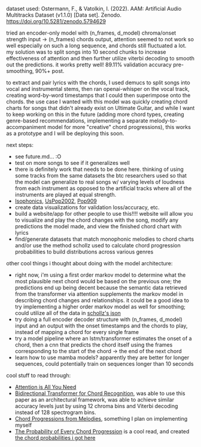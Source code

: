 dataset used: Ostermann, F., & Vatolkin, I. (2022). AAM: Artificial Audio Multitracks Dataset (v1.1.0) [Data set]. Zenodo. https://doi.org/10.5281/zenodo.5794629

tried an encoder-only model with (n_frames, d_model) chroma/onset strength input -> (n_frames) chords output, attention seemed to not work so well especially on such a long sequence, and chords still fluctuated a lot. my solution was to split songs into 10 second chunks to increase effectiveness of attention and then further utilize viterbi decoding to smooth out the predictions. it works pretty well! 89.11% validation accuracy pre-smoothing, 90%+ post.

to extract and pair lyrics with the chords, I used demucs to split songs into vocal and instrumental stems, then ran openai-whisper on the vocal track, creating word-by-word timestamps that I could then superimpose onto the chords. the use case I wanted with this model was quickly creating chord charts for songs that didn't already exist on Ultimate Guitar, and while I want to keep working on this in the future (adding more chord types, creating genre-based recommendations, implementing a separate melody-to-accompaniment model for more "creative" chord progressions), this works as a prototype and I will be deploying this soon.

next steps:

- see future.md... :O
- test on more songs to see if it generalizes well
 - there is definitely work that needs to be done here. thinking of using some tracks from the same datasets the btc researchers used so that the model can generalize to real songs w/ varying levels of loudness from each instrument as opposed to the artificial tracks where all of the instruments are played at equal strength.
 - [Isophonics](http://isophonics.net/datasets), [UsPop2002](https://github.com/tmc323/Chord-Annotations), [Pop909](https://github.com/music-x-lab/POP909-Dataset)
- create data visualizations for validation loss/accuracy, etc.
- build a website/app for other people to use this!!!! website will allow you to visualize and play the chord changes with the song, modify any predictions the model made, and view the finished chord chart with lyrics
- find/generate datasets that match monophonic melodies to chord charts and/or use the method schollz used to calculate chord progression probabilities to build distributions across various genres


other cool things i thought about doing with the model architecture:

- right now, i'm using a first order markov model to determine what the most plausible next chord would be based on the previous one; the predictions end up being decent because the semantic data retrieved from the transformer via attention supplements the markov model in describing chord changes and relationships. it could be a good idea to try implementing a higher order markov model as well for smoothing; could utilize all of the data in [schollz's json](https://raw.githubusercontent.com/schollz/chords/refs/heads/master/chordIndexInC.json)
- try doing a full encoder decoder structure with (n_frames, d_model) input and an output with the onset timestamps and the chords to play, instead of mapping a chord for every single frame
- try a model pipeline where an lstm/transformer estimates the onset of a chord, then a cnn that predicts the chord itself using the frames corresponding to the start of the chord -> the end of the next chord
- learn how to use mamba models? apparently they are better for longer sequences, could potentially train on sequences longer than 10 seconds

cool stuff to read through: 
- [Attention is All You Need](https://arxiv.org/pdf/1706.03762)
- [Bidirectional Transformer for Chord Recognition](https://arxiv.org/pdf/1907.02698), was able to use this paper as an architectural framework, was able to achieve similar accuracy levels just by using 12 chroma bins and Viterbi decoding instead of 128 spectrogram bins.
- [Chord Progressions from Melodies](https://asmp-eurasipjournals.springeropen.com/articles/10.1186/s13636-023-00314-6), something I plan on implementing myself
- [The Probability of Every Chord Progression](https://schollz.com/tinker/chords/) is a cool read, and created [the chord probabilities i got here](https://github.com/schollz/common-chords)

